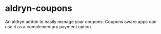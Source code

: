 # aldryn-coupons
An aldryn addon to easily manage your coupons. Coupons aware apps can use it as a complementary payment option.
